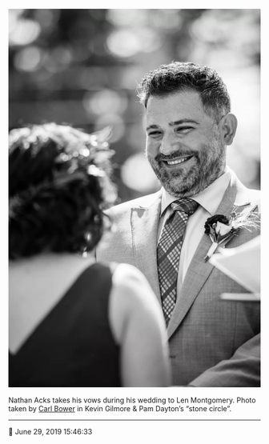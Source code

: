 ![Nathan Acks takes his vows](assets/9562cb6eaf7f5abf689c6b125e43a618.webp)

Nathan Acks takes his vows during his wedding to Len Montgomery. Photo taken by [Carl Bower](http://carlbowerphotos.com/) in Kevin Gilmore & Pam Dayton’s “stone circle”.

- - - -

<span aria-hidden="true">📅</span> June 29, 2019 15:46:33
